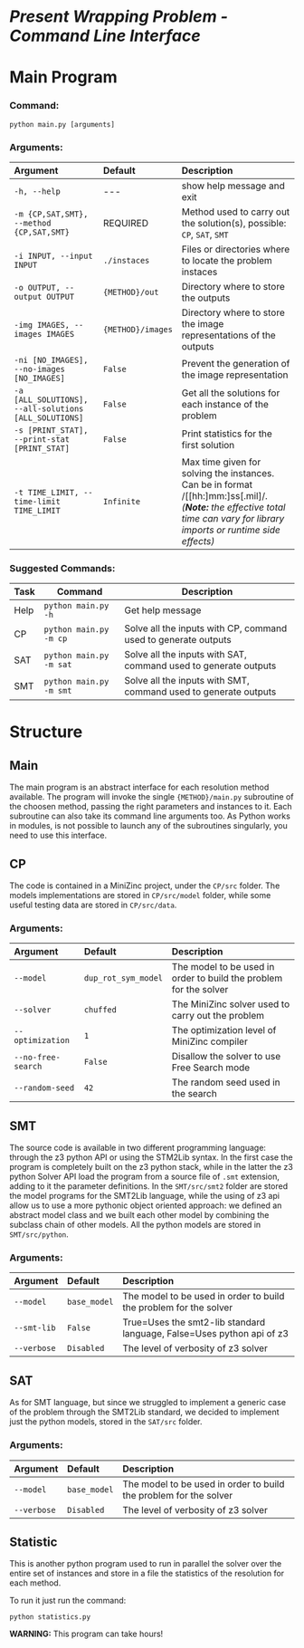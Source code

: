 # ***Present Wrapping Problem - Command Line Interface***
# Main Program

### **Command:**

`python main.py [arguments]`

### **Arguments:**
| Argument | Default | Description |
|:---------|:--------|:------------|
| `-h, --help` | --- | show help message and exit |
| `-m {CP,SAT,SMT}, --method {CP,SAT,SMT}` | REQUIRED | Method used to carry out the solution(s), possible: `CP`, `SAT`, `SMT` |
| `-i INPUT, --input INPUT` | `./instaces` | Files or directories where to locate the problem instaces |
| `-o OUTPUT, --output OUTPUT` | `{METHOD}/out` | Directory where to store the outputs |
| `-img IMAGES, --images IMAGES` | `{METHOD}/images` | Directory where to store the image representations of the outputs |
| `-ni [NO_IMAGES], --no-images [NO_IMAGES]` | `False` | Prevent the generation of the image representation |
| `-a [ALL_SOLUTIONS], --all-solutions [ALL_SOLUTIONS]` | `False` | Get all the solutions for each instance of the problem |
| `-s [PRINT_STAT], --print-stat [PRINT_STAT]` | `False` | Print statistics for the first solution |
| `-t TIME_LIMIT, --time-limit TIME_LIMIT` | `Infinite` | Max time given for solving the instances. Can be in format /\[\[hh:\]mm:\]ss\[.mil\]/. *(**Note:** the effective total time can vary for library imports or runtime side effects)*   |

### **Suggested Commands:**

| Task | Command | Description |
| ---- | ------- | ----------- |
| Help | `python main.py -h` | Get help message |
| CP   | `python main.py -m cp` | Solve all the inputs with CP, command used to generate outputs | 
| SAT  | `python main.py -m sat` | Solve all the inputs with SAT, command used to generate outputs | 
| SMT  | `python main.py -m smt` | Solve all the inputs with SMT, command used to generate outputs | 

# Structure
## Main
The main program is an abstract interface for each resolution method available. The program will invoke the single `{METHOD}/main.py` subroutine of the choosen method, passing the right parameters and instances to it. Each subroutine can also take its command line arguments too. As Python works in modules, is not possible to launch any of the subroutines singularly, you need to use this interface. 

## CP
The code is contained in a MiniZinc project, under the `CP/src` folder. The models implementations are stored in `CP/src/model` folder, while some useful testing data are stored in `CP/src/data`.

### **Arguments:**
| Argument | Default | Description |
|:---------|:--------|:------------|
| `--model` | `dup_rot_sym_model` | The model to be used in order to build the problem for the solver |
| `--solver` | `chuffed` | The MiniZinc solver used to carry out the problem |
| `--optimization` | `1` | The optimization level of MiniZinc compiler |
| `--no-free-search` | `False` | Disallow the solver to use Free Search mode |
| `--random-seed` | `42` | The random seed used in the search |

## SMT
The source code is available in two different programming language: through the z3 python API or using the STM2Lib syntax. In the first case the program is completely built on the z3 python stack, while in the latter the z3 python Solver API load the program from a source file of `.smt` extension, adding to it the parameter definitions. In the `SMT/src/smt2` folder are stored the model programs for the SMT2Lib language, while the using of z3 api allow us to use a more pythonic object oriented approach: we defined an abstract model class and we built each other model by combining the subclass chain of other models. All the python models are stored in `SMT/src/python`.

### **Arguments:**
| Argument | Default | Description |
|:---------|:--------|:------------|
| `--model` | `base_model` | The model to be used in order to build the problem for the solver |
| `--smt-lib` | `False` | True=Uses the smt2-lib standard language, False=Uses python api of z3 |
| `--verbose` | `Disabled` | The level of verbosity of z3 solver |

## SAT
As for SMT language, but since we struggled to implement a generic case of the problem through the SMT2Lib standard, we decided to implement just the python models, stored in the `SAT/src` folder. 

### **Arguments:**
| Argument | Default | Description |
|:---------|:--------|:------------|
| `--model` | `base_model` | The model to be used in order to build the problem for the solver |
| `--verbose` | `Disabled` | The level of verbosity of z3 solver |

## Statistic
This is another python program used to run in parallel the solver over the entire set of instances and store in a file the statistics of the resolution for each method.

To run it just run the command:

`python statistics.py`

**WARNING:** This program can take hours! 